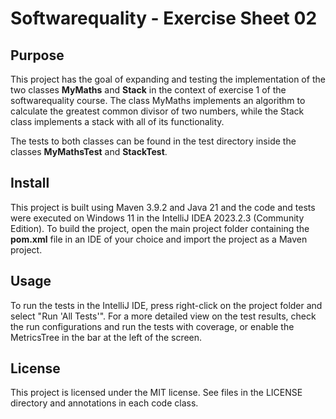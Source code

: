 # Softwarequality - Exercise Sheet 02

## Purpose
This project has the goal of expanding and testing the implementation of the two classes 
__MyMaths__ and __Stack__ in the context of exercise 1 of the softwarequality course. The class 
MyMaths implements an algorithm to calculate the greatest common divisor of two numbers, 
while the Stack class implements a stack with all of its functionality.

The tests to both classes can be found in the test directory inside the classes __MyMathsTest__
and __StackTest__.


## Install
This project is built using Maven 3.9.2 and Java 21 and the code and tests were executed on Windows 11 in the
IntelliJ IDEA 2023.2.3 (Community Edition).
To build the project, open the main project folder containing the __pom.xml__ file in an IDE of your choice and
import the project as a Maven project.


## Usage
To run the tests in the IntelliJ IDE, press right-click on the project folder and select "Run 'All Tests'".
For a more detailed view on the test results, check the run configurations and run the tests with coverage,
or enable the MetricsTree in the bar at the left of the screen.



## License
This project is licensed under the MIT license. See files in the LICENSE directory and annotations in each code class.